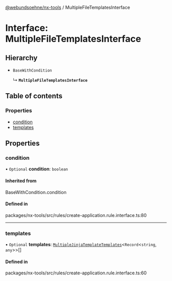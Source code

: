 [@webundsoehne/nx-tools](../README.md) / MultipleFileTemplatesInterface

# Interface: MultipleFileTemplatesInterface

## Hierarchy

- `BaseWithCondition`

  ↳ **`MultipleFileTemplatesInterface`**

## Table of contents

### Properties

- [condition](MultipleFileTemplatesInterface.md#condition)
- [templates](MultipleFileTemplatesInterface.md#templates)

## Properties

### condition

• `Optional` **condition**: `boolean`

#### Inherited from

BaseWithCondition.condition

#### Defined in

packages/nx-tools/src/rules/create-application.rule.interface.ts:80

___

### templates

• `Optional` **templates**: [`MultipleJinjaTemplateTemplates`](MultipleJinjaTemplateTemplates.md)<`Record`<`string`, `any`\>\>[]

#### Defined in

packages/nx-tools/src/rules/create-application.rule.interface.ts:60
